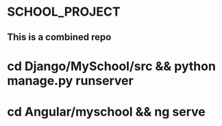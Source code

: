 # SCHOOL_PROJECT

## This is a combined repo

# cd Django/MySchool/src && python manage.py runserver

# cd Angular/myschool && ng serve
